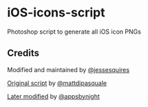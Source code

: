 # iOS-icons-script

Photoshop script to generate all iOS icon PNGs

## Credits

Modified and maintained by [@jessesquires](https://github.com/jessesquires)

[Original script](https://gist.github.com/mattdipasquale/711203) by [@mattdipasquale](https://github.com/mattdipasquale)

[Later modified](https://gist.github.com/appsbynight/3681050) by [@appsbynight](https://github.com/appsbynight)
